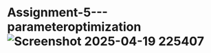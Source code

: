 
# Assignment-5---parameteroptimization![Screenshot 2025-04-19 225407](https://github.com/user-attachments/assets/1ef0d808-c50e-4074-9c59-e1148af4591b)
